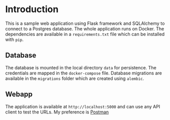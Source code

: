# Introduction

This is a sample web application using Flask framework and SQLAlchemy to connect to a Postgres database. The whole application runs on Docker. The dependencies are available in a `requirements.txt` file which can be installed with `pip`.

## Database

The database is mounted in the local directory `data` for persistence. The credentials are mapped in the `docker-compose` file. Database migrations are available in the `migrations` folder which are created using `alembic`.

## Webapp

The application is available at `http://localhost:5000` and can use any API client to test the URLs. My preference is [Postman](https://www.getpostman.com/downloads/)
